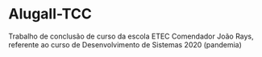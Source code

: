 # Alugall-TCC
Trabalho de conclusão de curso da escola ETEC Comendador João Rays, referente ao curso de Desenvolvimento de Sistemas 2020 (pandemia)
